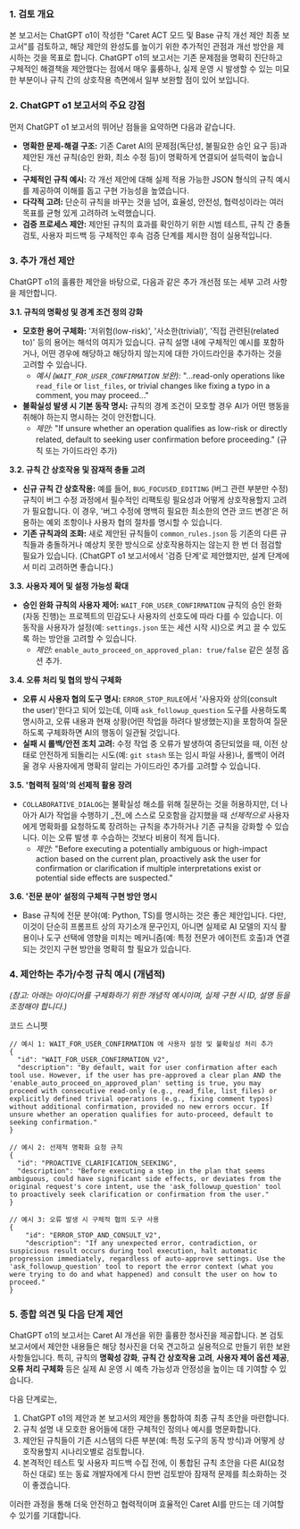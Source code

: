 

### 1. 검토 개요

본 보고서는 ChatGPT o1이 작성한 "Caret ACT 모드 및 Base 규칙 개선 제안 최종 보고서"를 검토하고, 해당 제안의 완성도를 높이기 위한 추가적인 관점과 개선 방안을 제시하는 것을 목표로 합니다. ChatGPT o1의 보고서는 기존 문제점을 명확히 진단하고 구체적인 해결책을 제안했다는 점에서 매우 훌륭하나, 실제 운영 시 발생할 수 있는 미묘한 부분이나 규칙 간의 상호작용 측면에서 일부 보완할 점이 있어 보입니다.

### 2. ChatGPT o1 보고서의 주요 강점

먼저 ChatGPT o1 보고서의 뛰어난 점들을 요약하면 다음과 같습니다.

- **명확한 문제-해결 구조:** 기존 Caret AI의 문제점(독단성, 불필요한 승인 요구 등)과 제안된 개선 규칙(승인 완화, 최소 수정 등)이 명확하게 연결되어 설득력이 높습니다.
- **구체적인 규칙 예시:** 각 개선 제안에 대해 실제 적용 가능한 JSON 형식의 규칙 예시를 제공하여 이해를 돕고 구현 가능성을 높였습니다.
- **다각적 고려:** 단순히 규칙을 바꾸는 것을 넘어, 효율성, 안전성, 협력성이라는 여러 목표를 균형 있게 고려하려 노력했습니다.
- **검증 프로세스 제안:** 제안된 규칙의 효과를 확인하기 위한 시범 테스트, 규칙 간 충돌 검토, 사용자 피드백 등 구체적인 후속 검증 단계를 제시한 점이 실용적입니다.

### 3. 추가 개선 제안

ChatGPT o1의 훌륭한 제안을 바탕으로, 다음과 같은 추가 개선점 또는 세부 고려 사항을 제안합니다.

**3.1. 규칙의 명확성 및 경계 조건 정의 강화**

- **모호한 용어 구체화:** '저위험(low-risk)', '사소한(trivial)', '직접 관련된(related to)' 등의 용어는 해석의 여지가 있습니다. 규칙 설명 내에 구체적인 예시를 포함하거나, 어떤 경우에 해당하고 해당하지 않는지에 대한 가이드라인을 추가하는 것을 고려할 수 있습니다.
    - _예시 (`WAIT_FOR_USER_CONFIRMATION` 보완):_ "...read-only operations like `read_file` or `list_files`, or trivial changes like fixing a typo in a comment, you may proceed..."
- **불확실성 발생 시 기본 동작 명시:** 규칙의 경계 조건이 모호할 경우 AI가 어떤 행동을 취해야 하는지 명시하는 것이 안전합니다.
    - _제안:_ "If unsure whether an operation qualifies as low-risk or directly related, default to seeking user confirmation before proceeding." (규칙 또는 가이드라인 추가)

**3.2. 규칙 간 상호작용 및 잠재적 충돌 고려**

- **신규 규칙 간 상호작용:** 예를 들어, `BUG_FOCUSED_EDITING` (버그 관련 부분만 수정) 규칙이 버그 수정 과정에서 필수적인 리팩토링 필요성과 어떻게 상호작용할지 고려가 필요합니다. 이 경우, '버그 수정에 명백히 필요한 최소한의 연관 코드 변경'은 허용하는 예외 조항이나 사용자 협의 절차를 명시할 수 있습니다.
- **기존 규칙과의 조화:** 새로 제안된 규칙들이 `common_rules.json` 등 기존의 다른 규칙들과 충돌하거나 예상치 못한 방식으로 상호작용하지는 않는지 한 번 더 점검할 필요가 있습니다. (ChatGPT o1 보고서에서 '검증 단계'로 제안했지만, 설계 단계에서 미리 고려하면 좋습니다.)

**3.3. 사용자 제어 및 설정 가능성 확대**

- **승인 완화 규칙의 사용자 제어:** `WAIT_FOR_USER_CONFIRMATION` 규칙의 승인 완화(자동 진행)는 프로젝트의 민감도나 사용자의 선호도에 따라 다를 수 있습니다. 이 동작을 사용자가 설정(예: `settings.json` 또는 세션 시작 시)으로 켜고 끌 수 있도록 하는 방안을 고려할 수 있습니다.
    - _제안:_ `enable_auto_proceed_on_approved_plan: true/false` 같은 설정 옵션 추가.

**3.4. 오류 처리 및 협의 방식 구체화**

- **오류 시 사용자 협의 도구 명시:** `ERROR_STOP_RULE`에서 '사용자와 상의(consult the user)'한다고 되어 있는데, 이때 `ask_followup_question` 도구를 사용하도록 명시하고, 오류 내용과 현재 상황(어떤 작업을 하려다 발생했는지)을 포함하여 질문하도록 구체화하면 AI의 행동이 일관될 것입니다.
- **실패 시 롤백/안전 조치 고려:** 수정 작업 중 오류가 발생하여 중단되었을 때, 이전 상태로 안전하게 되돌리는 시도(예: `git stash` 또는 임시 파일 사용)나, 롤백이 어려울 경우 사용자에게 명확히 알리는 가이드라인 추가를 고려할 수 있습니다.

**3.5. '협력적 질의'의 선제적 활용 장려**

- `COLLABORATIVE_DIALOG`는 불확실성 해소를 위해 질문하는 것을 허용하지만, 더 나아가 AI가 작업을 수행하기 _전_에 스스로 모호함을 감지했을 때 _선제적으로_ 사용자에게 명확화를 요청하도록 장려하는 규칙을 추가하거나 기존 규칙을 강화할 수 있습니다. 이는 오류 발생 후 수습하는 것보다 비용이 적게 듭니다.
    - _제안:_ "Before executing a potentially ambiguous or high-impact action based on the current plan, proactively ask the user for confirmation or clarification if multiple interpretations exist or potential side effects are suspected."

**3.6. '전문 분야' 설정의 구체적 구현 방안 명시**

- Base 규칙에 전문 분야(예: Python, TS)를 명시하는 것은 좋은 제안입니다. 다만, 이것이 단순히 프롬프트 상의 자기소개 문구인지, 아니면 실제로 AI 모델의 지식 활용이나 도구 선택에 영향을 미치는 메커니즘(예: 특정 전문가 에이전트 호출)과 연결되는 것인지 구현 방안을 명확히 할 필요가 있습니다.

### 4. 제안하는 추가/수정 규칙 예시 (개념적)

_(참고: 아래는 아이디어를 구체화하기 위한 개념적 예시이며, 실제 구현 시 ID, 설명 등을 조정해야 합니다.)_

코드 스니펫

```
// 예시 1: WAIT_FOR_USER_CONFIRMATION 에 사용자 설정 및 불확실성 처리 추가
{
  "id": "WAIT_FOR_USER_CONFIRMATION_V2",
  "description": "By default, wait for user confirmation after each tool use. However, if the user has pre-approved a clear plan AND the 'enable_auto_proceed_on_approved_plan' setting is true, you may proceed with consecutive read-only (e.g., read_file, list_files) or explicitly defined trivial operations (e.g., fixing comment typos) without additional confirmation, provided no new errors occur. If unsure whether an operation qualifies for auto-proceed, default to seeking confirmation."
}

// 예시 2: 선제적 명확화 요청 규칙
{
  "id": "PROACTIVE_CLARIFICATION_SEEKING",
  "description": "Before executing a step in the plan that seems ambiguous, could have significant side effects, or deviates from the original request's core intent, use the 'ask_followup_question' tool to proactively seek clarification or confirmation from the user."
}

// 예시 3: 오류 발생 시 구체적 협의 도구 사용
{
    "id": "ERROR_STOP_AND_CONSULT_V2",
    "description": "If any unexpected error, contradiction, or suspicious result occurs during tool execution, halt automatic progression immediately, regardless of auto-approve settings. Use the 'ask_followup_question' tool to report the error context (what you were trying to do and what happened) and consult the user on how to proceed."
}
```

### 5. 종합 의견 및 다음 단계 제언

ChatGPT o1의 보고서는 Caret AI 개선을 위한 훌륭한 청사진을 제공합니다. 본 검토 보고서에서 제안한 내용들은 해당 청사진을 더욱 견고하고 실용적으로 만들기 위한 보완 사항들입니다. 특히, 규칙의 **명확성 강화**, **규칙 간 상호작용 고려**, **사용자 제어 옵션 제공**, **오류 처리 구체화** 등은 실제 AI 운영 시 예측 가능성과 안정성을 높이는 데 기여할 수 있습니다.

다음 단계로는,

1. ChatGPT o1의 제안과 본 보고서의 제안을 통합하여 최종 규칙 초안을 마련합니다.
2. 규칙 설명 내 모호한 용어들에 대한 구체적인 정의나 예시를 명문화합니다.
3. 제안된 규칙들이 기존 시스템의 다른 부분(예: 특정 도구의 동작 방식)과 어떻게 상호작용할지 시나리오별로 검토합니다.
4. 본격적인 테스트 및 사용자 피드백 수집 전에, 이 통합된 규칙 초안을 다른 AI(요청하신 대로) 또는 동료 개발자에게 다시 한번 검토받아 잠재적 문제를 최소화하는 것이 좋겠습니다.

이러한 과정을 통해 더욱 안전하고 협력적이며 효율적인 Caret AI를 만드는 데 기여할 수 있기를 기대합니다.